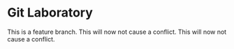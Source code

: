 # Git Laboratory
This is a feature branch.
This will now not cause a conflict.
This will now not cause a conflict.
